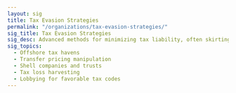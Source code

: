 ```yaml
---
layout: sig
title: Tax Evasion Strategies
permalink: "/organizations/tax-evasion-strategies/"
sig_title: Tax Evasion Strategies
sig_desc: Advanced methods for minimizing tax liability, often skirting legality and ethics.
sig_topics:
  - Offshore tax havens
  - Transfer pricing manipulation
  - Shell companies and trusts
  - Tax loss harvesting
  - Lobbying for favorable tax codes
---
```

